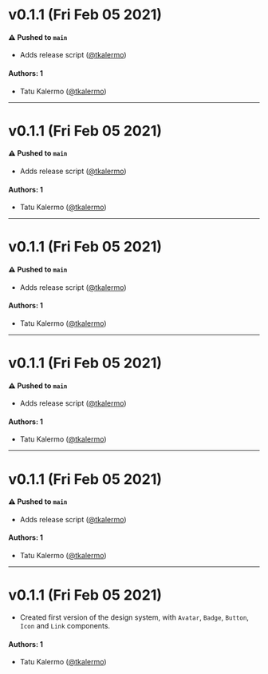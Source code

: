 # v0.1.1 (Fri Feb 05 2021)

#### ⚠️ Pushed to `main`

- Adds release script ([@tkalermo](https://github.com/tkalermo))

#### Authors: 1

- Tatu Kalermo ([@tkalermo](https://github.com/tkalermo))

---

# v0.1.1 (Fri Feb 05 2021)

#### ⚠️ Pushed to `main`

- Adds release script ([@tkalermo](https://github.com/tkalermo))

#### Authors: 1

- Tatu Kalermo ([@tkalermo](https://github.com/tkalermo))

---

# v0.1.1 (Fri Feb 05 2021)

#### ⚠️ Pushed to `main`

- Adds release script ([@tkalermo](https://github.com/tkalermo))

#### Authors: 1

- Tatu Kalermo ([@tkalermo](https://github.com/tkalermo))

---

# v0.1.1 (Fri Feb 05 2021)

#### ⚠️ Pushed to `main`

- Adds release script ([@tkalermo](https://github.com/tkalermo))

#### Authors: 1

- Tatu Kalermo ([@tkalermo](https://github.com/tkalermo))

---

# v0.1.1 (Fri Feb 05 2021)

#### ⚠️ Pushed to `main`

- Adds release script ([@tkalermo](https://github.com/tkalermo))

#### Authors: 1

- Tatu Kalermo ([@tkalermo](https://github.com/tkalermo))

---

# v0.1.1 (Fri Feb 05 2021)

- Created first version of the design system, with `Avatar`, `Badge`, `Button`, `Icon` and `Link` components.

#### Authors: 1

- Tatu Kalermo ([@tkalermo](https://github.com/tkalermo))
